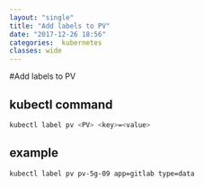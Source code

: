 ```yaml
---
layout: "single"
title: "Add labels to PV"
date: "2017-12-26 18:56"
categories:  kubernetes
classes: wide
---
```


#Add labels to PV

## kubectl command
```bash
kubectl label pv <PV> <key>=<value>
```

## example
```bash
kubectl label pv pv-5g-09 app=gitlab type=data
```
